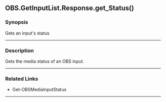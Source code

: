 OBS.GetInputList.Response.get_Status()
--------------------------------------




### Synopsis
Gets an input's status



---


### Description

Gets the media status of an OBS input.



---


### Related Links
* Get-OBSMediaInputStatus





---
